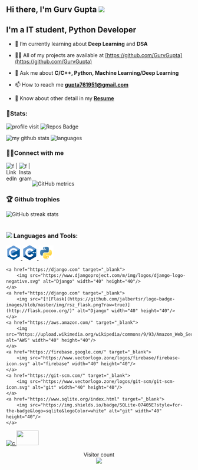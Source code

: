 ## Hi there, I'm Gurv Gupta <img src="https://media.giphy.com/media/hvRJCLFzcasrR4ia7z/giphy.gif" width="25px">

## I'm a IT student, Python Developer

- 🌱 I’m currently learning about **Deep Learning** and **DSA**

<!-- - 👯 I’m looking to collaborate on **Any Projects as per my skillset** -->

- 👨‍💻 All of my projects are available at [https://github.com/GurvGupta](https://github.com/GurvGupta)

<!-- - 📝 I Have my portfolio at [https://devangsharma.me/](https://devangsharma.me/) -->

- 💬 Ask me about **C/C++, Python, Machine Learning/Deep Learning**

- 📫 How to reach me **gupta761951@gmail.com**

- 📄 Know about other detail in my **[Resume](https://bit.ly/gurv_resume)**

### 👦Stats:

<div align="left">

![profile visit](https://komarev.com/ghpvc/?username=GurvGupta) 
![Repos Badge](https://badges.pufler.dev/repos/GurvGupta)

<p align="left">
<img src="https://github-readme-stats.vercel.app/api?username=GurvGupta&show_icons=true&theme=buefy" alt="my github stats" width="420"/>&nbsp;<img src="https://github-readme-stats.vercel.app/api/top-langs/?username=GurvGupta&layout=compact&theme=buefy" alt="languages" height="165">
</p>
</div>

### 👨‍💻Connect with me

[<img align="left" alt="f | LinkedIn" width="35px" src="https://cdn.jsdelivr.net/npm/simple-icons@v3/icons/linkedin.svg" />][linkedin]
[<img align="left" alt="f | Instagram" width="35px" src="https://cdn.jsdelivr.net/npm/simple-icons@v3/icons/instagram.svg" />][instagram]
<br />
<br />

![GitHub metrics](https://metrics.lecoq.io/GurvGupta) <br>

### 🏆 Github trophies

![GitHub streak stats](https://github-readme-streak-stats.herokuapp.com/?user=GurvGupta)  
<br />

### <img src="https://media.giphy.com/media/WUlplcMpOCEmTGBtBW/giphy.gif" width="50"> Languages and Tools:

<p align="left">
	<a href="https://www.cprogramming.com/" target="_blank">
		<img src="https://raw.githubusercontent.com/devicons/devicon/master/icons/c/c-original.svg" alt="c" width="40" height="40"/>
	</a>
	<a href="https://www.w3schools.com/cpp/" target="_blank">
		<img src="https://raw.githubusercontent.com/devicons/devicon/master/icons/cplusplus/cplusplus-original.svg" alt="cplusplus" width="40" height="40"/>
	</a>
	<a href="https://www.python.org" target="_blank">
		<img src="https://raw.githubusercontent.com/devicons/devicon/master/icons/python/python-original.svg" alt="python" width="40" height="40"/>
	</a>

	<a href="https://django.com" target="_blank">
		<img src="https://www.djangoproject.com/m/img/logos/django-logo-negative.svg" alt="Django" width="40" height="40"/>
	</a>
	<a href="https://django.com" target="_blank">
		<img src="[![Flask](https://github.com/jalbertsr/logo-badge-images/blob/master/img/rsz_flask.png?raw=true)](http://flask.pocoo.org/)" alt="Django" width="40" height="40"/>
	</a>
	<a href="https://aws.amazon.com/" target="_blank">
		<img src="https://upload.wikimedia.org/wikipedia/commons/9/93/Amazon_Web_Services_Logo.svg" alt="AWS" width="40" height="40"/>
	</a>
	<a href="https://firebase.google.com/" target="_blank">
		<img src="https://www.vectorlogo.zone/logos/firebase/firebase-icon.svg" alt="firebase" width="40" height="40"/>
	</a>
	<a href="https://git-scm.com/" target="_blank">
		<img src="https://www.vectorlogo.zone/logos/git-scm/git-scm-icon.svg" alt="git" width="40" height="40"/>
	</a>
	<a href="https://www.sqlite.org/index.html" target="_blank">
		<img src="https://img.shields.io/badge/SQLite-07405E?style=for-the-badge&logo=sqlite&logoColor=white" alt="git" width="40" height="40"/>
	</a>

	
	
</p>


<p align="left">
	<a href="https://leetcode.com/gurv_gupta/" target="_blank">
		<img src="https://media.glassdoor.com/sqll/1763822/leetcode-squarelogo-1524799041565.png" alt="c" width="40" height="40"/>
	</a>
	<!-- <a href="https://codeforces.com/profile/abhaysaini2000" target="_blank">
		<img src="https://image.winudf.com/v2/image/Y29tLlNvZnRUZWNocy5Db2RlRm9yY2VzX2ljb25fMF9jOTA3NjNhMA/icon.png?w=170&fakeurl=1"  width="40" height="40"/>
	</a> -->
	<!-- <a href="https://auth.geeksforgeeks.org/user/abhaysaini2000/practice" target="_blank">
		<img src="https://media.geeksforgeeks.org/wp-content/uploads/20210915115837/gfg3-300x300.png" width="40" height="40"/>
	</a> -->
	<a href="https://www.codechef.com/users/gurv_gupta" target="_blank">
		<img src="https://img.shields.io/badge/CodeChef-%23964B00.svg?style=for-the-badge&logo=CodeChef&logoColor=white" width="60" height="40"/>
	</a>
</p>

[instagram]: https://www.instagram.com/gurvgupta07/
[linkedin]: https://www.linkedin.com/in/gurv-gupta-8b5b03206/

<p align="center"> 
  Visitor count<br>
  <img src="https://profile-counter.glitch.me/GurvGupta/count.svg" />
</p>
